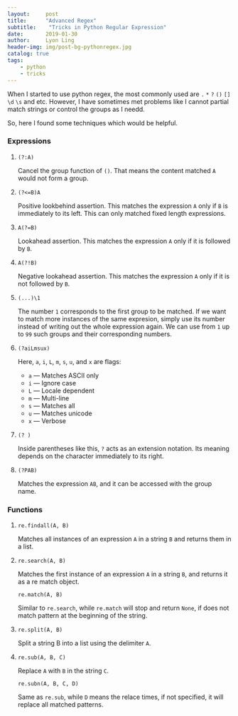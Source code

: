 ```yaml
---
layout:     post
title:      "Advanced Regex"
subtitle:    "Tricks in Python Regular Expression"
date:       2019-01-30
author:     Lyon Ling
header-img: img/post-bg-pythonregex.jpg
catalog: true
tags:
    - python
    - tricks 
---
```


When I started to use python regex, the most commonly used are `.` `*` `?` `()` `[]` `\d` `\s` and etc. However, I have sometimes met problems like I cannot partial match strings or control the groups as I needd.

So, here I found some techniques which would be helpful.

### Expressions

1. `(?:A)`

   Cancel the group function of `()`. That means the content matched `A `would not form a group.

2. `(?<=B)A`

    Positive lookbehind assertion. This matches the expression `A` only if `B` is immediately to its left. This can only matched fixed length expressions.

3. `A(?=B)` 

   Lookahead assertion. This matches the expression `A` only if it is followed by `B`.

4. `A(?!B)` 

   Negative lookahead assertion. This matches the expression `A` only if it is not followed by `B`.

5. `(...)\1` 

   The number `1` corresponds to the first group to be matched. If we want to match more instances of the same expresion, simply use its number instead of writing out the whole expression again. We can use from `1` up to `99` such groups and their corresponding numbers.

6. `(?aiLmsux)` 

   Here, `a`, `i`, `L`, `m`, `s`, `u`, and `x` are flags:

   - `a` — Matches ASCII only
   - `i` — Ignore case
   - `L` — Locale dependent
   - `m` — Multi-line
   - `s` — Matches all
   - `u` — Matches unicode
   - `x` — Verbose

7. `(? )` 

   Inside parentheses like this, `?` acts as an extension notation. Its meaning depends on the character immediately to its right.

8. `(?PAB)` 

   Matches the expression `AB`, and it can be accessed with the group name.

### Functions 

1. `re.findall(A, B)` 

   Matches all instances of an expression `A` in a string `B` and returns them in a list.

2. `re.search(A, B)` 

   Matches the first instance of an expression `A` in a string `B`, and returns it as a re match object.

   `re.match(A, B)`

   Similar to  `re.search`, while `re.match` will stop and return `None`, if does not match pattern at the beginning of the string.

3. `re.split(A, B)` 

   Split a string B into a list using the delimiter `A`.

4. `re.sub(A, B, C)` 

   Replace `A` with `B` in the string `C`.

   `re.subn(A, B, C, D)`

   Same as `re.sub`, while `D` means the relace times, if not specified, it will replace all matched patterns.